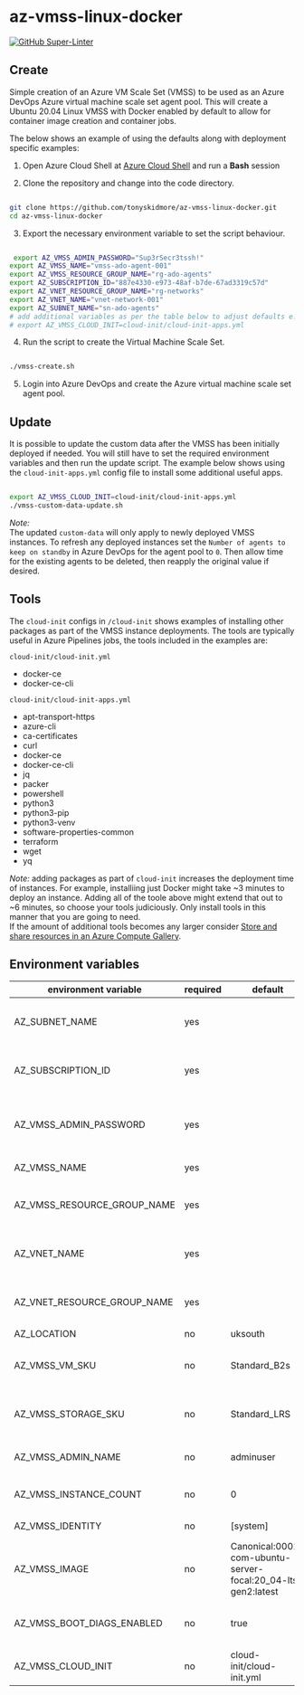 # az-vmss-linux-docker

[![GitHub Super-Linter](https://github.com/tonyskidmore/az-vmss-linux-docker/workflows/Lint%20Code%20Base/badge.svg)](https://github.com/marketplace/actions/super-linter)

## Create

Simple creation of an Azure VM Scale Set (VMSS) to be used as an Azure DevOps Azure virtual machine scale set agent pool.
This will create a Ubuntu 20.04 Linux VMSS with Docker enabled by default to allow for container image creation and container jobs.

The below shows an example of using the defaults along with deployment specific examples:

1. Open Azure Cloud Shell at [Azure Cloud Shell](https://shell.azure.com) and run a **Bash** session

2. Clone the repository and change into the code directory.

````bash

git clone https://github.com/tonyskidmore/az-vmss-linux-docker.git
cd az-vmss-linux-docker

````
3. Export the necessary environment variable to set the script behaviour.

````bash

 export AZ_VMSS_ADMIN_PASSWORD="Sup3rSecr3tssh!"
export AZ_VMSS_NAME="vmss-ado-agent-001"
export AZ_VMSS_RESOURCE_GROUP_NAME="rg-ado-agents"
export AZ_SUBSCRIPTION_ID="887e4330-e973-48af-b7de-67ad3319c57d"
export AZ_VNET_RESOURCE_GROUP_NAME="rg-networks"
export AZ_VNET_NAME="vnet-network-001"
export AZ_SUBNET_NAME="sn-ado-agents"
# add additional variables as per the table below to adjust defaults e.g.
# export AZ_VMSS_CLOUD_INIT=cloud-init/cloud-init-apps.yml

````

4. Run the script to create the Virtual Machine Scale Set.

````bash

./vmss-create.sh

````

5. Login into Azure DevOps and create the Azure virtual machine scale set agent pool.

## Update

It is possible to update the custom data after the VMSS has been initially deployed if needed.
You will still have to set the required environment variables and then run the update script.
The example below shows using the `cloud-init-apps.yml` config file to install some additional useful apps.

````bash

export AZ_VMSS_CLOUD_INIT=cloud-init/cloud-init-apps.yml
./vmss-custom-data-update.sh

````

_Note:_  
The updated `custom-data` will only apply to newly deployed VMSS instances.
To refresh any deployed instances set the `Number of agents to keep on standby` in Azure DevOps for the agent pool to `0`.
Then allow time for the existing agents to be deleted, then reapply the original value if desired.


## Tools

The `cloud-init` configs in `/cloud-init` shows examples of installing other packages as part of the VMSS instance deployments.
The tools are typically useful in Azure Pipelines jobs, the tools included in the examples are:

`cloud-init/cloud-init.yml`  
- docker-ce
- docker-ce-cli

`cloud-init/cloud-init-apps.yml`  
- apt-transport-https
- azure-cli
- ca-certificates
- curl
- docker-ce
- docker-ce-cli
- jq
- packer
- powershell
- python3
- python3-pip
- python3-venv
- software-properties-common
- terraform
- wget
- yq

_Note:_ adding packages as part of `cloud-init` increases the deployment time of instances.
For example, installiing just Docker might take ~3 minutes to deploy an instance.
Adding all of the toole above might extend that out to ~6 minutes, so choose your tools judiciously.
Only install tools in this manner that you are going to need.  
If the amount of additional tools becomes any larger consider [Store and share resources in an Azure Compute Gallery](https://learn.microsoft.com/en-us/azure/virtual-machines/azure-compute-gallery).



## Environment variables

| environment variable        | required | default                                                      | description                                                                       |
|-----------------------------|----------|--------------------------------------------------------------|-----------------------------------------------------------------------------------|
| AZ_SUBNET_NAME              | yes      |                                                              | The name of the subnet where the VMSS will be located.                            |
| AZ_SUBSCRIPTION_ID          | yes      |                                                              | The Azure subscription where the VMSS will be created.                            |
| AZ_VMSS_ADMIN_PASSWORD      | yes      |                                                              | The VMSS admin password.  You could update the script to use SSH keys if desired. |
| AZ_VMSS_NAME                | yes      |                                                              | The name of the VMSS.                                                             |
| AZ_VMSS_RESOURCE_GROUP_NAME | yes      |                                                              | The name of the resource group where the VMSS will be created.                    |
| AZ_VNET_NAME                | yes      |                                                              | Virtual network name where the AZ_SUBNET_NAME is located.                         |
| AZ_VNET_RESOURCE_GROUP_NAME | yes      |                                                              | Resource group name of where the Virtual network is located                       |
| AZ_LOCATION                 | no       | uksouth                                                      | Azure region.                                                                     |
| AZ_VMSS_VM_SKU              | no       | Standard_B2s                                                 | VMSS instance SKU - see [Linux Virtual Machines Pricing][linux-virtual-machines-pricing] |
| AZ_VMSS_STORAGE_SKU         | no       | Standard_LRS                                                 | The SKU of the storage account with which to persist VM.                          |
| AZ_VMSS_ADMIN_NAME          | no       | adminuser                                                    | Name for the admin user account.                                                  |
| AZ_VMSS_INSTANCE_COUNT      | no       | 0                                                            | Initial default number of VMSS instance.                                          |
| AZ_VMSS_IDENTITY            | no       | [system]                                                     | Identities created for the VMSS.                                                  |
| AZ_VMSS_IMAGE               | no       | Canonical:0001-com-ubuntu-server-focal:20_04-lts-gen2:latest | The Ubuntu 20.04 (focal) image to use.                                            |
| AZ_VMSS_BOOT_DIAGS_ENABLED  | no       | true                                                         | Enable boot diagnostics.  This is useful for troubleshooting.                     |
| AZ_VMSS_CLOUD_INIT          | no       | cloud-init/cloud-init.yml                                    | The cloud-init data to be sent as custom-data.                                    |

[linux-virtual-machines-pricing]: https://azure.microsoft.com/pricing/details/virtual-machines

